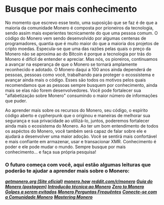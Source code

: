 # Busque por mais conhecimento

No momento que escrevo esse texto, uma suposição que se faz é de que a maioria da comunidade Monero é composta por prioneiros da tecnologia, sendo assim mais experientes tecnicamente do que uma pessoa comum. O código do Monero vem sendo desenvolvido por algumas centenas de programadores, quantia que é muito maior do que a maioria dos projetos de cripto moedas. Especula-se que uma das razões pelas quais o preço da Monero não se aproxima ao do Bitcoin é porque a tecnologia por trás do Monero é difícil de entender e apreciar. Mas nós, os pioreiros, continuamos a avançar na esperança de que o Monero se tornará amplamente reconhecido e adotado. O Monero daqui a 100 anos ainda dependerá de pessoas, pessoas como você, trabalhando para proteger o ecossistema e avançar ainda mais o código. Esses são todos os motivos pelos quais recomendamos que as pessoas sempre busquem por conhecimento, ainda mais se elas não forem desenvolvedores. Você pode fortalecer sua "alfabetização sobre Monero" consumindo o maior número de informações que puder.

Ao aprender mais sobre os recursos do Monero, seu código, o espírito código aberto e cypherpunk que o originou e maneiras de melhorar sua segurança e sua privacidade ao utilizá-lo, juntos, poderemos fortalecer ainda mais o ecosistema do Monero. Ao ter um bom entendimento de todos os aspéctos do Monero, você também será capaz de falar sobre ele e ajudará a desenvolver uma maior adoção. Você se sentirá mais confortável e mais confiante em armazenar, usar e transacionar XMR. Conhecimento é poder e ele pode mudar o mundo. Sempre busque por mais conhecimento... e faça sua própria pesquisa!

### O futuro começa com você, aqui estão algumas leituras que poderão te ajudar a aprender mais sobre o Monero:

**_[getmonero.org (Site oficial)](https://getmonero.org/)_**
**_[monero.how](https://www.monero.how/)_**
**_[reddit.com/r/monero](https://www.reddit.com/r/Monero/)_**
**_[Guia do Monero (postagem)](https://www.reddit.com/r/CryptoCurrency/comments/7ra409/your_guide_to_monero_and_why_it_has_great/)_**
**_[Introdução técnica ao Monero](https://steemit.com/monero/@sgp/7yjqso-a-monero-introduction-for-beginners)_**
**_[Zero to Monero](https://www.getmonero.org/library/Zero-to-Monero-1-0-0.pdf)_**
**_[Golpes a serem evitados](https://www.reddit.com/r/Monero/wiki/avoid)_**
**_[Monero Perguntas Frequêntes](https://ww.getmonero.org/get-started/faq/)_**
**_[Conecte-se com a Comunidade Monero](https://getmonero.org/community/hangouts/)_**
**_[Mastering Monero](https://masteringmonero.com/)_**
